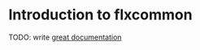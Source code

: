 # Introduction to flxcommon

TODO: write [great documentation](http://jacobian.org/writing/great-documentation/what-to-write/)
